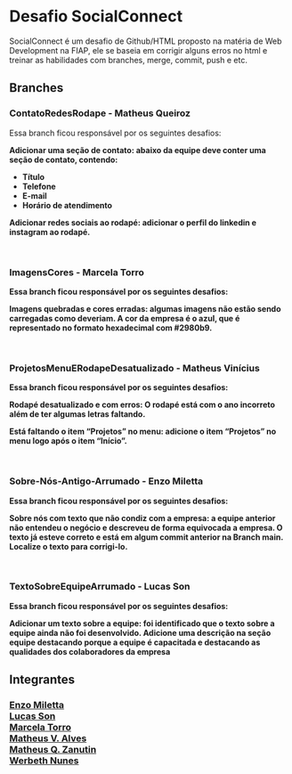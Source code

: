 <h1>Desafio SocialConnect</h1>

SocialConnect é um desafio de Github/HTML proposto na matéria de Web Development na FIAP, ele se baseia em corrigir alguns erros no html e treinar as habilidades com branches, merge, commit, push e etc.


<h2>Branches</h2>

<h3>ContatoRedesRodape - Matheus Queiroz</h3>

Essa branch ficou responsável por os seguintes desafios:

<b>Adicionar uma seção de contato: abaixo da equipe deve conter uma seção de contato, 
contendo:
- Título
- Telefone
- E-mail
- Horário de atendimento


<b>Adicionar redes sociais ao rodapé:</b> adicionar o perfil do linkedin e instagram ao rodapé.

<br>

<h3>ImagensCores - Marcela Torro</h3>

Essa branch ficou responsável por os seguintes desafios:

<b>Imagens quebradas e cores erradas:</b> algumas imagens não estão sendo carregadas
como deveriam. A cor da empresa é o azul, que é representado no formato hexadecimal
com #2980b9.

<br>

<h3>ProjetosMenuERodapeDesatualizado - Matheus Vinícius</h3>

Essa branch ficou responsável por os seguintes desafios:

<b>Rodapé desatualizado e com erros:</b> O rodapé está com o ano incorreto além de ter 
algumas letras faltando. 

<b>Está faltando o item “Projetos” no menu:</b> adicione o item “Projetos” no menu logo após 
o item “Início”.

<br>

<h3>Sobre-Nós-Antigo-Arrumado - Enzo Miletta</h3>

Essa branch ficou responsável por os seguintes desafios:

<b>Sobre nós com texto que não condiz com a empresa:</b> a equipe anterior não entendeu o 
negócio e descreveu de forma equivocada a empresa. O texto já esteve correto e está em 
algum commit anterior na Branch main. Localize o texto para corrigi-lo.



<br>

<h3>TextoSobreEquipeArrumado - Lucas Son</h3>

Essa branch ficou responsável por os seguintes desafios:

<b>Adicionar um texto sobre a equipe:</b> foi identificado que o texto sobre a equipe ainda não 
foi desenvolvido. Adicione uma descrição na seção equipe destacando porque a equipe é 
capacitada e destacando as qualidades dos colaboradores da empresa

<h2>Integrantes</h2>

<h3><a href="https://github.com/Enzo-Miletta" target="_blank">Enzo Miletta</a><br>
<a href="https://github.com/Lucas-Son" target="_blank">Lucas Son</a><br>
<a href="https://github.com/MaahTorro" target="_blank">Marcela Torro</a><br>
<a href="https://github.com/Matheus-V-Alves" target="_blank">Matheus V. Alves</a><br>
<a href="https://github.com/Mats057" target="_blank">Matheus Q. Zanutin</a><br>
<a href="https://github.com/werbethnunes" target="_blank">Werbeth Nunes</a><br>

